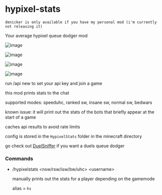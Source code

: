 # hypixel-stats

`denicker is only available if you have my personal mod (i'm currently not releasing it)`

Your average hypixel queue dodger mod

![image](https://user-images.githubusercontent.com/45801973/136713738-0835e4e3-5cae-4510-beb0-c59c79636723.png)

![image](https://user-images.githubusercontent.com/45801973/136708050-2afb3d42-d7af-4694-ac8c-010686478465.png)

![image](https://user-images.githubusercontent.com/45801973/136709135-eb59ede0-d0ea-45c5-a3a4-5beff0197009.png)


![image](https://user-images.githubusercontent.com/45801973/136708123-560f187e-5eb7-47b6-b128-98601c929330.png)



run /api new to set your api key and join a game

this mod prints stats to the chat

supported modes: speeduhc, ranked sw, insane sw, normal sw, bedwars

known issue: it will print out the stats of the bots that briefly appear at the start of a game

caches api results to avoid rate limits

config is stored in the `HypixelStats` folder in the minecraft directory

go check out [DuelSniffer](https://github.com/exejar/DuelSniffer) if you want a duels queue dodger

### Commands
- /hypixelstats <nsw/rsw/isw/bw/uhc> \<username\>

  manually prints out the stats for a player depending on the gamemode
  
  alias = `hs`

